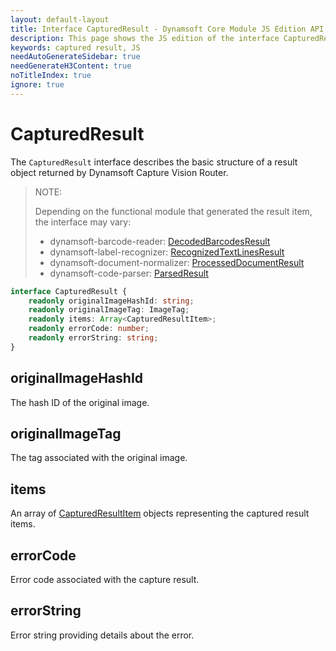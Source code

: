 ```yaml
---
layout: default-layout
title: Interface CapturedResult - Dynamsoft Core Module JS Edition API Reference
description: This page shows the JS edition of the interface CapturedResult in Dynamsoft Core Module.
keywords: captured result, JS
needAutoGenerateSidebar: true
needGenerateH3Content: true
noTitleIndex: true
ignore: true
---
```


# CapturedResult

The `CapturedResult` interface describes the basic structure of a result object returned by Dynamsoft Capture Vision Router.

> NOTE: 
> 
> Depending on the functional module that generated the result item, the interface may vary:
> 
> * dynamsoft-barcode-reader: [DecodedBarcodesResult](https://www.dynamsoft.com/barcode-reader/docs/web/programming/javascript/api-reference/interfaces/decoded-barcodes-result.html)
> * dynamsoft-label-recognizer: [RecognizedTextLinesResult](https://www.dynamsoft.com/label-recognition/docs/web/programming/javascript/api-reference/interfaces/recognized-textlines-result.html)
> * dynamsoft-document-normalizer: [ProcessedDocumentResult](https://www.dynamsoft.com/document-normalizer/docs/web/programming/javascript/api-reference/interfaces/processed-document-result.html)
> * dynamsoft-code-parser: [ParsedResult](https://www.dynamsoft.com/code-parser/docs/web/programming/javascript/api-reference/interfaces/parsed-result.html)

```typescript
interface CapturedResult {
    readonly originalImageHashId: string;
    readonly originalImageTag: ImageTag;
    readonly items: Array<CapturedResultItem>;
    readonly errorCode: number;
    readonly errorString: string;
}
```

## originalImageHashId

The hash ID of the original image.

## originalImageTag

The tag associated with the original image.

## items

An array of [CapturedResultItem](./captured-result-item.md) objects representing the captured result items.

## errorCode

Error code associated with the capture result.

## errorString

Error string providing details about the error.
